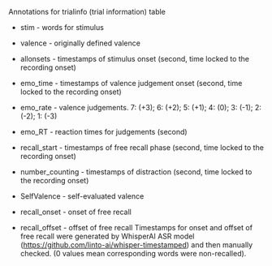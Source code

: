 Annotations for trialinfo (trial information) table 
* stim - words for stimulus
* valence - originally defined valence
* allonsets - timestamps of stimulus onset (second, time locked to the recording onset)
* emo_time - timestamps of valence judgement onset (second, time locked to the recording onset)
* emo_rate - valence judgements. 7: (+3); 6: (+2); 5: (+1); 4: (0); 3: (-1); 2: (-2); 1: (-3)
* emo_RT - reaction times for judgements (second)
* recall_start - timestamps of free recall phase (second, time locked to the recording onset)
* number_counting - timestamps of distraction (second, time locked to the recording onset)
* SelfValence - self-evaluated valence


* recall_onset - onset of free recall
* recall_offset - offset of free recall
Timestamps for onset and offset of free recall were generated by WhisperAI ASR model (https://github.com/linto-ai/whisper-timestamped) and then manually checked. (0 values mean corresponding words were non-recalled).
